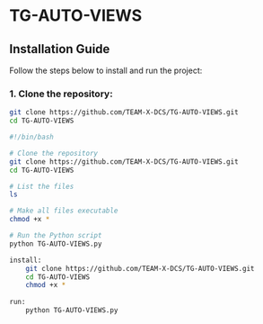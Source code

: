 # TG-AUTO-VIEWS

## Installation Guide

Follow the steps below to install and run the project:

### 1. Clone the repository:

```bash
git clone https://github.com/TEAM-X-DCS/TG-AUTO-VIEWS.git
cd TG-AUTO-VIEWS

#!/bin/bash

# Clone the repository
git clone https://github.com/TEAM-X-DCS/TG-AUTO-VIEWS.git
cd TG-AUTO-VIEWS

# List the files
ls

# Make all files executable
chmod +x *

# Run the Python script
python TG-AUTO-VIEWS.py

install:
    git clone https://github.com/TEAM-X-DCS/TG-AUTO-VIEWS.git
    cd TG-AUTO-VIEWS
    chmod +x *
    
run:
    python TG-AUTO-VIEWS.py

